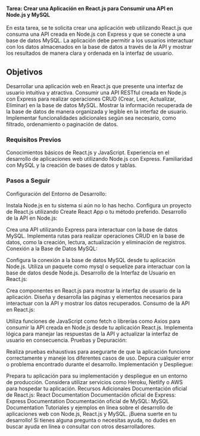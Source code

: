 #### Tarea: Crear una Aplicación en React.js para Consumir una API en Node.js y MySQL

En esta tarea, se te solicita crear una aplicación web utilizando React.js que consuma una API creada en Node.js con Express y que se conecte a una base de datos MySQL. La aplicación debe permitir a los usuarios interactuar con los datos almacenados en la base de datos a través de la API y mostrar los resultados de manera clara y ordenada en la interfaz de usuario.

## Objetivos
Desarrollar una aplicación web en React.js que presente una interfaz de usuario intuitiva y atractiva.
Consumir una API RESTful creada en Node.js con Express para realizar operaciones CRUD (Crear, Leer, Actualizar, Eliminar) en la base de datos MySQL.
Mostrar la información recuperada de la base de datos de manera organizada y legible en la interfaz de usuario.
Implementar funcionalidades adicionales según sea necesario, como filtrado, ordenamiento o paginación de datos.
### Requisitos Previos
Conocimientos básicos de React.js y JavaScript.
Experiencia en el desarrollo de aplicaciones web utilizando Node.js con Express.
Familiaridad con MySQL y la creación de bases de datos y tablas.
### Pasos a Seguir
Configuración del Entorno de Desarrollo:

Instala Node.js en tu sistema si aún no lo has hecho.
Configura un proyecto de React.js utilizando Create React App o tu método preferido.
Desarrollo de la API en Node.js:

Crea una API utilizando Express para interactuar con la base de datos MySQL.
Implementa rutas para realizar operaciones CRUD en la base de datos, como la creación, lectura, actualización y eliminación de registros.
Conexión a la Base de Datos MySQL:

Configura la conexión a la base de datos MySQL desde tu aplicación Node.js.
Utiliza un paquete como mysql o sequelize para interactuar con la base de datos desde Node.js.
Desarrollo de la Interfaz de Usuario en React.js:

Crea componentes en React.js para mostrar la interfaz de usuario de la aplicación.
Diseña y desarrolla las páginas y elementos necesarios para interactuar con la API y mostrar los datos recuperados.
Consumo de la API en React.js:

Utiliza funciones de JavaScript como fetch o librerías como Axios para consumir la API creada en Node.js desde tu aplicación React.js.
Implementa lógica para manejar las respuestas de la API y actualizar la interfaz de usuario en consecuencia.
Pruebas y Depuración:

Realiza pruebas exhaustivas para asegurarte de que la aplicación funcione correctamente y maneje los diferentes casos de uso.
Depura cualquier error o problema encontrado durante el desarrollo.
Implementación y Despliegue:

Prepara tu aplicación para su implementación y despliegue en un entorno de producción.
Considera utilizar servicios como Heroku, Netlify o AWS para hospedar tu aplicación.
Recursos Adicionales
Documentación oficial de React.js: React Documentation
Documentación oficial de Express: Express Documentation
Documentación oficial de MySQL: MySQL Documentation
Tutoriales y ejemplos en línea sobre el desarrollo de aplicaciones web con Node.js, React.js y MySQL.
¡Buena suerte en tu desarrollo! Si tienes alguna pregunta o necesitas ayuda, no dudes en buscar ayuda en línea o consultar con otros desarrolladores.